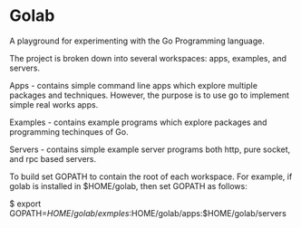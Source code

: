 Golab
=====

A playground for experimenting with the Go Programming language.

The project is broken down into several workspaces: apps, examples, and servers.  

Apps - contains simple command line apps which explore multiple packages and techniques. However, the purpose is to use go to implement simple real works apps.

Examples - contains example programs which explore packages and programming techinques of Go.

Servers - contains simple example server programs both http, pure socket, and rpc based servers.

To build set GOPATH to contain the root of each workspace. For example, if golab is installed in $HOME/golab, then set GOPATH as follows:

$ export GOPATH=$HOME/golab/exmples:$HOME/golab/apps:$HOME/golab/servers
